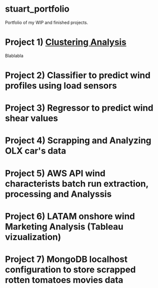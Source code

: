 # stuart_portfolio
Portfolio of my WIP and finished projects.

# Project 1) [Clustering Analysis](https://github.com/jstuartpieri/players_skill_cluster_analysis)

Blablabla

# Project 2) Classifier to predict wind profiles using load sensors

# Project 3) Regressor to predict wind shear values

# Project 4) Scrapping and Analyzing OLX car's data

# Project 5) AWS API wind characterists batch run extraction, processing and Analyssis

# Project 6) LATAM onshore wind Marketing Analysis (Tableau vizualization)

# Project 7) MongoDB localhost configuration to store scrapped rotten tomatoes movies data
